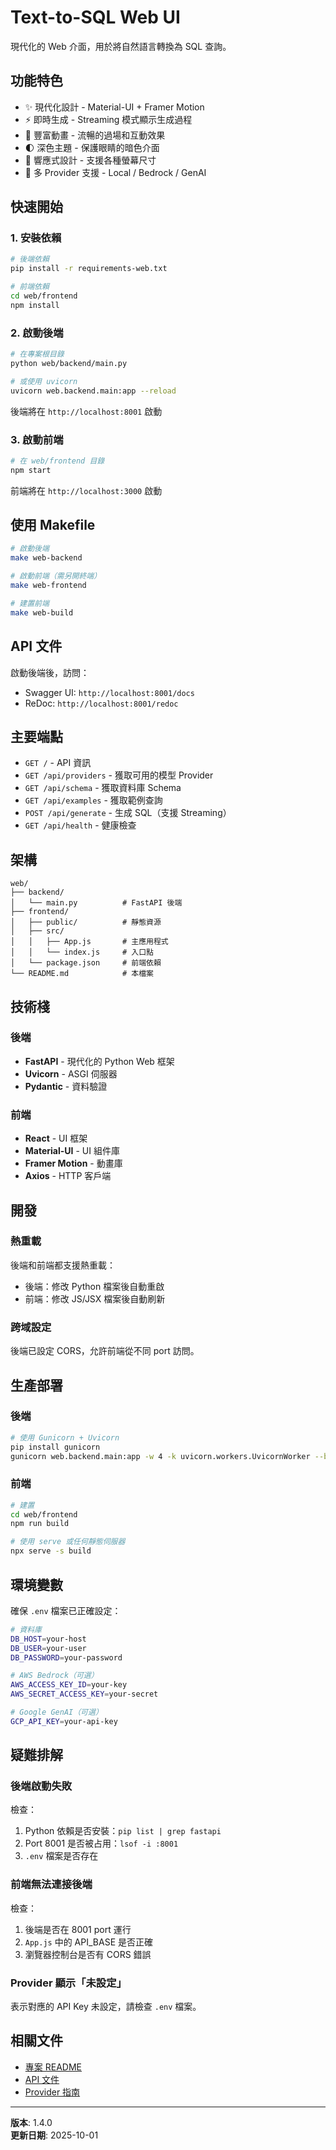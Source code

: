 # Text-to-SQL Web UI

現代化的 Web 介面，用於將自然語言轉換為 SQL 查詢。

## 功能特色

- ✨ 現代化設計 - Material-UI + Framer Motion
- ⚡ 即時生成 - Streaming 模式顯示生成過程
- 🎨 豐富動畫 - 流暢的過場和互動效果
- 🌓 深色主題 - 保護眼睛的暗色介面
- 📱 響應式設計 - 支援各種螢幕尺寸
- 🔄 多 Provider 支援 - Local / Bedrock / GenAI

## 快速開始

### 1. 安裝依賴

```bash
# 後端依賴
pip install -r requirements-web.txt

# 前端依賴
cd web/frontend
npm install
```

### 2. 啟動後端

```bash
# 在專案根目錄
python web/backend/main.py

# 或使用 uvicorn
uvicorn web.backend.main:app --reload
```

後端將在 `http://localhost:8001` 啟動

### 3. 啟動前端

```bash
# 在 web/frontend 目錄
npm start
```

前端將在 `http://localhost:3000` 啟動

## 使用 Makefile

```bash
# 啟動後端
make web-backend

# 啟動前端（需另開終端）
make web-frontend

# 建置前端
make web-build
```

## API 文件

啟動後端後，訪問：
- Swagger UI: `http://localhost:8001/docs`
- ReDoc: `http://localhost:8001/redoc`

## 主要端點

- `GET /` - API 資訊
- `GET /api/providers` - 獲取可用的模型 Provider
- `GET /api/schema` - 獲取資料庫 Schema
- `GET /api/examples` - 獲取範例查詢
- `POST /api/generate` - 生成 SQL（支援 Streaming）
- `GET /api/health` - 健康檢查

## 架構

```
web/
├── backend/
│   └── main.py          # FastAPI 後端
├── frontend/
│   ├── public/          # 靜態資源
│   ├── src/
│   │   ├── App.js       # 主應用程式
│   │   └── index.js     # 入口點
│   └── package.json     # 前端依賴
└── README.md            # 本檔案
```

## 技術棧

### 後端
- **FastAPI** - 現代化的 Python Web 框架
- **Uvicorn** - ASGI 伺服器
- **Pydantic** - 資料驗證

### 前端
- **React** - UI 框架
- **Material-UI** - UI 組件庫
- **Framer Motion** - 動畫庫
- **Axios** - HTTP 客戶端

## 開發

### 熱重載

後端和前端都支援熱重載：
- 後端：修改 Python 檔案後自動重啟
- 前端：修改 JS/JSX 檔案後自動刷新

### 跨域設定

後端已設定 CORS，允許前端從不同 port 訪問。

## 生產部署

### 後端

```bash
# 使用 Gunicorn + Uvicorn
pip install gunicorn
gunicorn web.backend.main:app -w 4 -k uvicorn.workers.UvicornWorker --bind 0.0.0.0:8001
```

### 前端

```bash
# 建置
cd web/frontend
npm run build

# 使用 serve 或任何靜態伺服器
npx serve -s build
```

## 環境變數

確保 `.env` 檔案已正確設定：

```bash
# 資料庫
DB_HOST=your-host
DB_USER=your-user
DB_PASSWORD=your-password

# AWS Bedrock（可選）
AWS_ACCESS_KEY_ID=your-key
AWS_SECRET_ACCESS_KEY=your-secret

# Google GenAI（可選）
GCP_API_KEY=your-api-key
```

## 疑難排解

### 後端啟動失敗

檢查：
1. Python 依賴是否安裝：`pip list | grep fastapi`
2. Port 8001 是否被占用：`lsof -i :8001`
3. `.env` 檔案是否存在

### 前端無法連接後端

檢查：
1. 後端是否在 8001 port 運行
2. `App.js` 中的 API_BASE 是否正確
3. 瀏覽器控制台是否有 CORS 錯誤

### Provider 顯示「未設定」

表示對應的 API Key 未設定，請檢查 `.env` 檔案。

## 相關文件

- [專案 README](../README.md)
- [API 文件](http://localhost:8001/docs)
- [Provider 指南](../docs/PROVIDER_GUIDE.md)

---

**版本**: 1.4.0  
**更新日期**: 2025-10-01

